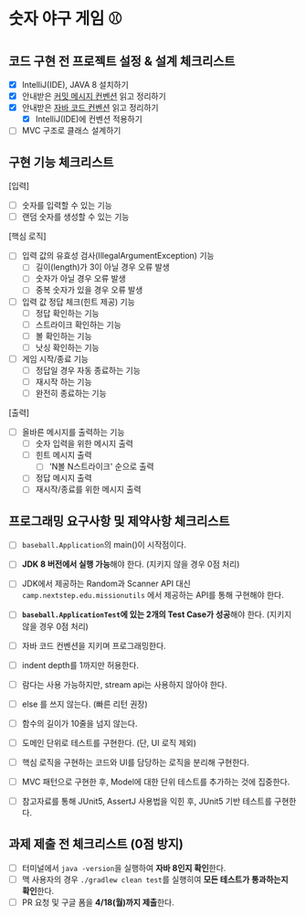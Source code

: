 # 숫자 야구 게임 ⚾️

## 코드 구현 전 프로젝트 설정 & 설계 체크리스트

- [X] IntelliJ(IDE), JAVA 8 설치하기
- [X] 안내받은 [커밋 메시지 컨벤션](https://gist.github.com/stephenparish/9941e89d80e2bc58a153) 읽고 정리하기
- [X] 안내받은 [자바 코드 컨벤션](https://github.com/woowacourse/woowacourse-docs/tree/master/styleguide/java) 읽고 정리하기
    - [X] IntelliJ(IDE)에 컨벤션 적용하기
- [ ] MVC 구조로 클래스 설계하기

## 구현 기능 체크리스트

[입력]

- [ ] 숫자를 입력할 수 있는 기능
- [ ] 랜덤 숫자를 생성할 수 있는 기능

[핵심 로직]

- [ ] 입력 값의 유효성 검사(IllegalArgumentException) 기능
    - [ ] 길이(length)가 3이 아닐 경우 오류 발생
    - [ ] 숫자가 아닐 경우 오류 발생
    - [ ] 중복 숫자가 있을 경우 오류 발생
- [ ] 입력 값 정답 체크(힌트 제공) 기능
    - [ ] 정답 확인하는 기능
    - [ ] 스트라이크 확인하는 기능
    - [ ] 볼 확인하는 기능
    - [ ] 낫싱 확인하는 기능
- [ ] 게임 시작/종료 기능
    - [ ] 정답일 경우 자동 종료하는 기능
    - [ ] 재시작 하는 기능
    - [ ] 완전히 종료하는 기능

[출력]

- [ ] 올바른 메시지를 출력하는 기능
    - [ ] 숫자 입력을 위한 메시지 출력
    - [ ] 힌트 메시지 출력
        - [ ] 'N볼 N스트라이크' 순으로 출력
    - [ ] 정답 메시지 출력
    - [ ] 재시작/종료를 위한 메시지 출력

## 프로그래밍 요구사항 및 제약사항 체크리스트

- [ ] `baseball.Application`의 main()이 시작점이다.
- [ ] **JDK 8 버전에서 실행 가능**해야 한다. (지키지 않을 경우 0점 처리)
- [ ] JDK에서 제공하는 Random과 Scanner API 대신 `camp.nextstep.edu.missionutils` 에서 제공하는 API를 통해 구현해야 한다.
- [ ] **`baseball.ApplicationTest`에 있는 2개의 Test Case가 성공**해야 한다. (지키지 않을 경우 0점 처리)


- [ ] 자바 코드 컨벤션을 지키며 프로그래밍한다.
- [ ] indent depth를 1까지만 허용한다.
- [ ] 람다는 사용 가능하지만, stream api는 사용하지 않아야 한다.
- [ ] else 를 쓰지 않는다. (빠른 리턴 권장)
- [ ] 함수의 길이가 10줄을 넘지 않는다.

- [ ] 도메인 단위로 테스트를 구현한다. (단, UI 로직 제외)
- [ ] 핵심 로직을 구현하는 코드와 UI를 담당하는 로직을 분리해 구현한다.
- [ ] MVC 패턴으로 구현한 후, Model에 대한 단위 테스트를 추가하는 것에 집중한다.
- [ ] 참고자료를 통해 JUnit5, AssertJ 사용법을 익힌 후, JUnit5 기반 테스트를 구현한다.

## 과제 제출 전 체크리스트 (0점 방지)

- [ ] 터미널에서 `java -version`을 실행하여 **자바 8인지 확인**한다.
- [ ] 맥 사용자의 경우 `./gradlew clean test`를 실행히여 **모든 테스트가 통과하는지 확인**한다.
- [ ] PR 요청 및 구글 폼을 **4/18(월)까지 제출**한다.
